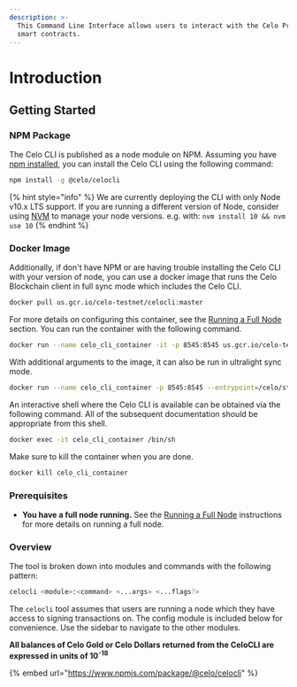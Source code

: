 ```yaml
---
description: >-
  This Command Line Interface allows users to interact with the Celo Protocol
  smart contracts.
---
```


# Introduction

## Getting Started

### NPM Package

The Celo CLI is published as a node module on NPM. Assuming you have [npm installed](https://www.npmjs.com/get-npm), you can install the Celo CLI using the following command:

```bash
npm install -g @celo/celocli
```

{% hint style="info" %}
We are currently deploying the CLI with only Node v10.x LTS support. If you are running a different version of Node, consider using [NVM](https://github.com/nvm-sh/nvm#installation-and-update) to manage your node versions. e.g. with: `nvm install 10 && nvm use 10`
{% endhint %}

### Docker Image

Additionally, if don't have NPM or are having trouble installing the Celo CLI with your version of node, you can use a docker image that runs the Celo Blockchain client in full sync mode which includes the Celo CLI.

```bash
docker pull us.gcr.io/celo-testnet/celocli:master
```

For more details on configuring this container, see the [Running a Full Node](../getting-started/running-a-full-node.md) section. You can run the container with the following command.

```bash
docker run --name celo_cli_container -it -p 8545:8545 us.gcr.io/celo-testnet/celocli:master -v
```

With additional arguments to the image, it can also be run in ultralight sync mode.

```bash
docker run --name celo_cli_container -p 8545:8545 --entrypoint=/celo/start_geth.sh us.gcr.io/celo-testnet/celocli:master "/usr/local/bin/geth" "alfajores" "ultralight"
```

An interactive shell where the Celo CLI is available can be obtained via the following command. All of the subsequent documentation should be appropriate from this shell.

```bash
docker exec -it celo_cli_container /bin/sh
```

Make sure to kill the container when you are done.

```bash
docker kill celo_cli_container
```

### **Prerequisites**

- **You have a full node running.** See the [Running a Full Node](running-a-full-node.md) instructions for more details on running a full node.

### Overview

The tool is broken down into modules and commands with the following pattern:

```bash
celocli <module>:<command> <...args> <...flags?>
```

The `celocli` tool assumes that users are running a node which they have access to signing transactions on. The config module is included below for convenience. Use the sidebar to navigate to the other modules.

**All balances of Celo Gold or Celo Dollars returned from the CeloCLI are expressed in units of 10<sup>-18</sup>**

{% embed url="https://www.npmjs.com/package/@celo/celocli" %}
